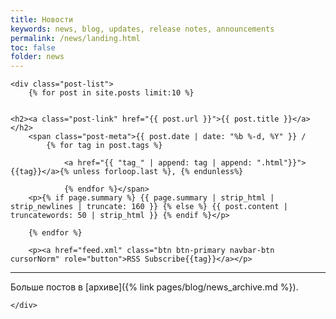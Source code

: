 ```yaml
---
title: Новости
keywords: news, blog, updates, release notes, announcements
permalink: /news/landing.html
toc: false
folder: news
---
```

<div class="home">

    <div class="post-list">
        {% for post in site.posts limit:10 %}


    <h2><a class="post-link" href="{{ post.url }}">{{ post.title }}</a></h2>
        <span class="post-meta">{{ post.date | date: "%b %-d, %Y" }} /
            {% for tag in post.tags %}

                <a href="{{ "tag_" | append: tag | append: ".html"}}">{{tag}}</a>{% unless forloop.last %}, {% endunless%}

                {% endfor %}</span>
        <p>{% if page.summary %} {{ page.summary | strip_html | strip_newlines | truncate: 160 }} {% else %} {{ post.content | truncatewords: 50 | strip_html }} {% endif %}</p>

        {% endfor %}

        <p><a href="feed.xml" class="btn btn-primary navbar-btn cursorNorm" role="button">RSS Subscribe{{tag}}</a></p>

<hr />
        <p markdown="1">Больше постов в [архиве]({% link pages/blog/news_archive.md %}).</p>

    </div>
</div>
